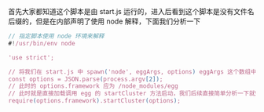 首先大家都知道这个脚本是由 start.js 运行的，进入后看到这个脚本是没有文件名后缀的，但是在内部声明了使用 node 解释，下面我们分析一下

```js
// 指定脚本使用 node 环境来解释
#!/usr/bin/env node

'use strict';

// 将我们在 start.js 中 spawn('node', eggArgs, options) eggArgs 这个数组中的 stringify(argv, ignoreKeys) 解析出来
const options = JSON.parse(process.argv[2]);
// 此时的 options.framework 应为 /node_modules/egg
// 此时就是直接加载调用 egg 的 startCluster 方法启动，我们后续直接简单分析一下就知道了
require(options.framework).startCluster(options);
```
